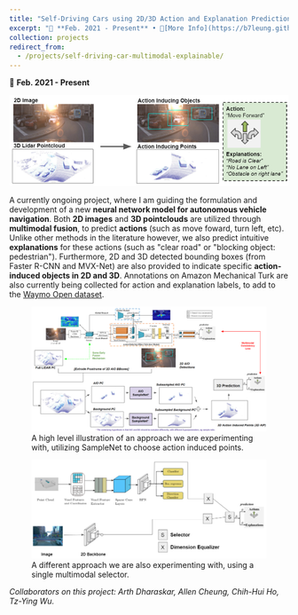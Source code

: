 ```yaml
---
title: "Self-Driving Cars using 2D/3D Action and Explanation Prediction"
excerpt: "📅 **Feb. 2021 - Present** • 🔎[More Info](https://b7leung.github.io/projects/self-driving-car-multimodal-explainable/)<br/> A neural network model currently in development for self-driving cars. Utilizes multimodal fusion with 2D images and 3D pointclouds to predict navigation actions. Additionally, 2D and 3D explanations are jointly predicted to provide intuitive explanations for model decisions. <br/><img src='/images/av_main_picture.png'>"
collection: projects
redirect_from: 
  - /projects/self-driving-car-multimodal-explainable/
---
```


📅 **Feb. 2021 - Present**

<img src='/images/av_main_picture.png'>

A currently ongoing project, where I am guiding the formulation and development of a new **neural network model for autonomous vehicle navigation**. Both **2D images** and **3D pointclouds** are utilized through **multimodal fusion**, to predict **actions** (such as move foward, turn left, etc). Unlike other methods in the literature however, we also predict intuitive **explanations** for these actions (such as "clear road" or "blocking object: pedestrian"). Furthermore, 2D and 3D detected bounding boxes (from Faster R-CNN and MVX-Net) are also provided to indicate specific **action-induced objects in 2D and 3D**. Annotations on Amazon Mechanical Turk are also currently being collected for action and explanation labels, to add to the [Waymo Open dataset](https://waymo.com/open/).

<figure>
  <img src="/images/AV/av1.png">
  <figcaption>A high level illustration of an approach we are experimenting with, utilizing SampleNet to choose action induced points.</figcaption>
</figure>

<figure>
  <img src="/images/AV/av2.png">
  <figcaption>A different approach we are also experimenting with, using a single multimodal selector.</figcaption>
</figure>

_Collaborators on this project: Arth Dharaskar, Allen Cheung, Chih-Hui Ho, Tz-Ying Wu._